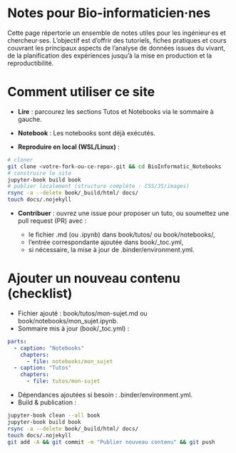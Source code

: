 # Notes pour Bio-informaticien·nes

Cette page répertorie un ensemble de notes utiles pour les ingénieur·es et chercheur·ses.
L’objectif est d’offrir des tutoriels, fiches pratiques et cours couvrant les principaux aspects de l’analyse de données issues du vivant, de la planification des expériences jusqu’à la mise en production et la reproductibilité.


# Comment utiliser ce site

- **Lire** : parcourez les sections Tutos et Notebooks via le sommaire à gauche.

- **Notebook** : Les notebooks sont déjà exécutés.

- **Reproduire en local (WSL/Linux)** :

```bash
# cloner
git clone <votre-fork-ou-ce-repo>.git && cd BioInformatic_Notebooks
# construire le site
jupyter-book build book
# publier localement (structure complète : CSS/JS/images)
rsync -a --delete book/_build/html/ docs/
touch docs/.nojekyll
```
- **Contribuer** : ouvrez une issue pour proposer un tuto, ou soumettez une pull request (PR) avec :

    - le fichier .md (ou .ipynb) dans book/tutos/ ou book/notebooks/,
    - l’entrée correspondante ajoutée dans book/_toc.yml, 
    - si nécessaire, la mise à jour de .binder/environment.yml.

# Ajouter un nouveau contenu (checklist)

- Fichier ajouté : book/tutos/mon-sujet.md ou book/notebooks/mon_sujet.ipynb.
- Sommaire mis à jour (book/_toc.yml) :

```yaml
parts:
  - caption: "Notebooks"
    chapters:
      - file: notebooks/mon_sujet
  - caption: "Tutos"
    chapters:
      - file: tutos/mon-sujet
```
- Dépendances ajoutées si besoin : .binder/environment.yml.
- Build & publication :

```bash
jupyter-book clean --all book
jupyter-book build book
rsync -a --delete book/_build/html/ docs/
touch docs/.nojekyll
git add -A && git commit -m "Publier nouveau contenu" && git push
```
